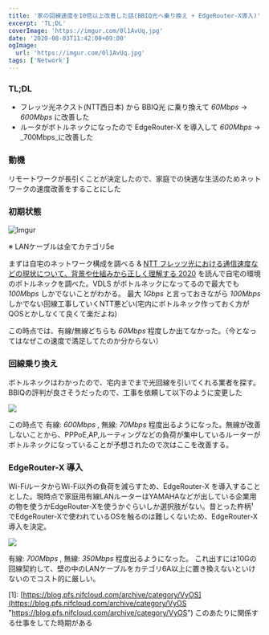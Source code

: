 ```yaml
---
title: '家の回線速度を10倍以上改善した話(BBIQ光へ乗り換え + EdgeRouter-X導入)'
excerpt: 'TL;DL'
coverImage: 'https://imgur.com/0l1AvUq.jpg'
date: '2020-08-03T11:42:00+09:00'
ogImage:
  url: 'https://imgur.com/0l1AvUq.jpg'
tags: ['Network']
---
```


### TL;DL

*   フレッツ光ネクスト(NTT西日本) から BBIQ光 に乗り換えて _60Mbps_ → _600Mbps_ に改善した
*   ルータがボトルネックになったので EdgeRouter-X を導入して _600Mbps_ → _700Mbps_に改善した

### 動機

リモートワークが長引くことが決定したので、家庭での快適な生活のためネットワークの速度改善をすることにした

### 初期状態
![Imgur](https://imgur.com/8xQbWLh.png)

※ LANケーブルは全てカテゴリ5e

まずは自宅のネットワーク構成を調べる & [NTT フレッツ光における通信速度などの現状について、背景や仕組みから正しく理解する 2020](https://diary.sorah.jp/2020/06/20/ngn-explained-2020 "https://diary.sorah.jp/2020/06/20/ngn-explained-2020") を読んで自宅の環境のボトルネックを調べた。VDLS がボトルネックになってるので最大でも _100Mbps_ しかでないことがわかる。 最大 _1Gbps_ と言っておきながら _100Mbps_ しかでない回線工事していくNTT悪どい(宅内にボトルネック作っておく方がQOSとかしなくて良くて楽だよね)

この時点では、有線/無線どちらも _60Mbps_ 程度しか出てなかった。（今となってはなぜこの速度で満足してたのか分からない）

### 回線乗り換え

ボトルネックはわかったので、宅内までまで光回線を引いてくれる業者を探す。BBIQの評判が良さそうだったので、工事を依頼して以下のように変更した

![](https://imgur.com/SOBmw8B.png)

この時点で 有線: _600Mbps_ , 無線: _70Mbps_ 程度出るようになった。無線が改善しないことから、PPPoE,AP,ルーティングなどの負荷が集中しているルーターがボトルネックになっていることが予想されたので次はここを改善する。

### EdgeRouter-X 導入

Wi-FiルータからWi-Fi以外の負荷を減らすため、EdgeRouter-X を導入することとした。現時点で家庭用有線LANルーターはYAMAHAなどが出している企業用の物を使うかEdgeRouter-Xを使うかぐらいしか選択肢がない。昔とった杵柄¹ でEdgeRouter-Xで使われているOSを触るのは難しくないため、EdgeRouter-X導入を決定。

![](https://imgur.com/KNH3MYP.png)

有線: _700Mbps_ , 無線: _350Mbps_ 程度出るようになった。 これ出すには10Gの回線契約して、壁の中のLANケーブルをカテゴリ6A以上に置き換えないといけないのでコスト的に厳しい。

\[1\]: [https://blog.pfs.nifcloud.com/archive/category/VyOS](https://blog.pfs.nifcloud.com/archive/category/VyOS "https://blog.pfs.nifcloud.com/archive/category/VyOS") このあたりに関係する仕事をしてた時期がある
